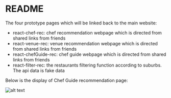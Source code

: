 # README

The four prototype pages which will be linked back to the main website: 

  - react-chef-rec: chef recommendation webpage which is directed from shared links from friends
  - react-venue-rec: venue recommendation webpage which is directed from shared links from friends
  - react-chefGuide-rec: chef guide webpage which is directed from shared links from friends
  - react-filter-rec: the restaurants filtering function according to suburbs. The api data is fake data

Below is the display of Chef Guide recommendation page:

![alt text](https://github.com/mickey7799/hfg-recommendationPages/blob/master/Chef-Guide-share-1.png?raw=true)



